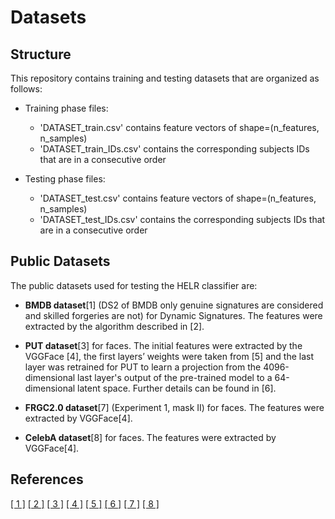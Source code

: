# Datasets

## Structure

This repository contains training and testing datasets that are organized as follows:

- Training phase files:
    -  'DATASET_train.csv' contains feature vectors of shape=(n_features, n_samples)
    - 'DATASET_train_IDs.csv' contains the corresponding subjects IDs that are in a consecutive order
    
- Testing phase files:
    - 'DATASET_test.csv' contains feature vectors of shape=(n_features, n_samples)
    - 'DATASET_test_IDs.csv' contains the corresponding subjects IDs that are in a consecutive order

## Public Datasets

The public datasets used for testing the HELR classifier are:

- **BMDB dataset**[1] (DS2 of BMDB  only genuine signatures are considered and skilled forgeries are not) for Dynamic Signatures. The features were extracted by the
algorithm described in [2].

- **PUT dataset**[3] for faces. The initial features were extracted by the VGGFace [4], the first layers’ weights were taken from [5] and the last layer was retrained for PUT to learn a projection from the 4096-dimensional last layer's output of the pre-trained model to a 64-dimensional latent space. Further details can be found in [6].

- **FRGC2.0 dataset**[7] (Experiment 1, mask II) for faces. The features were extracted by VGGFace[4].

- **CelebA dataset**[8] for faces. The features were extracted by VGGFace[4].

## References

[[ 1 ]](https://ieeexplore.ieee.org/document/4815263)
[[ 2 ]](https://www.cv-foundation.org/openaccess/content_cvpr_2016_workshops/w4/papers/Gomez-Barrero_Implementation_of_Fixed-Length_CVPR_2016_paper.pdf)
[[ 3 ]](https://www.researchgate.net/profile/Adam-Schmidt-6/publication/232085001_The_PUT_face_database/links/09e4150d0bf1e5080f000000/The-PUT-face-database.pdf)
[[ 4 ]](https://www.robots.ox.ac.uk/~vgg/software/vgg_face/)
[[ 5 ]](https://github.com/rcmalli/keras-vggface)
[[ 6 ]](https://aircconline.com/csit/papers/vol10/csit101901.pdf)
[[ 7 ]](https://ieeexplore.ieee.org/stamp/stamp.jsp?arnumber=1467368)
[[ 8 ]](http://mmlab.ie.cuhk.edu.hk/projects/CelebA.html?fbclid=IwAR1VeZyPhkTzsoD_Fq8ItPwvyA0W1MD7fHO0v7MVaps1oX1fSt95q5i8Wfo)


